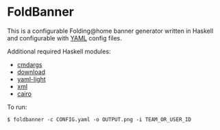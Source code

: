 # FoldBanner #

This is a configurable Folding@home banner generator written in Haskell and
configurable with [YAML](http://www.yaml.org/) config files.

Additional required Haskell modules:
* [cmdargs](http://hackage.haskell.org/package/cmdargs)
* [download](http://hackage.haskell.org/package/download)
* [yaml-light](http://hackage.haskell.org/package/yaml-light)
* [xml](http://hackage.haskell.org/package/xml)
* [cairo](http://hackage.haskell.org/package/cairo)

To run:

    $ foldbanner -c CONFIG.yaml -o OUTPUT.png -i TEAM_OR_USER_ID
